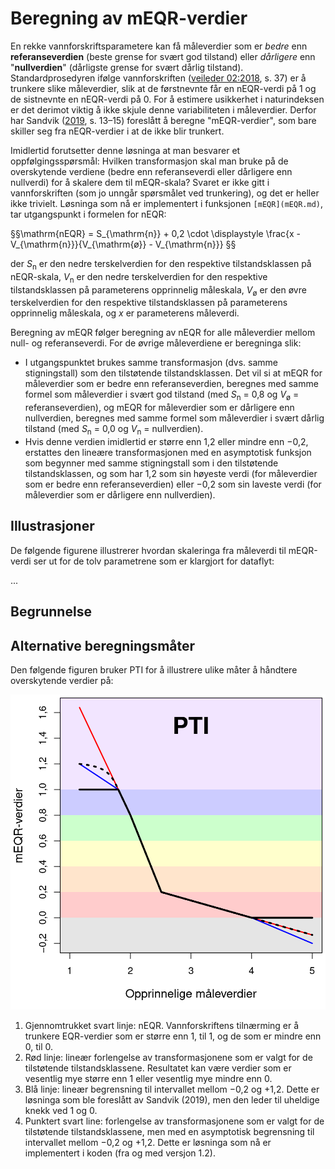 # Beregning av mEQR-verdier

En rekke vannforskriftsparametere kan få måleverdier som er _bedre_ enn **referanseverdien** (beste grense for svært god tilstand) eller _dårligere_ enn "**nullverdien**" (dårligste grense for svært dårlig tilstand).
Standardprosedyren ifølge vannforskriften ([veileder 02:2018](https://www.vannportalen.no/veiledere/klassifiseringsveileder/), s. 37) er å trunkere slike måleverdier, slik at de førstnevnte får en nEQR-verdi på 1 og de sistnevnte en nEQR-verdi på 0.
For å estimere usikkerhet i naturindeksen er det derimot viktig å ikke skjule denne variabiliteten i måleverdier.
Derfor har Sandvik ([2019](http://hdl.handle.net/11250/2631056), s. 13&ndash;15) foreslått å beregne "mEQR-verdier", som bare skiller seg fra nEQR-verdier i at de ikke blir trunkert.

Imidlertid forutsetter denne løsninga at man besvarer et oppfølgingsspørsmål:
Hvilken transformasjon skal man bruke på de overskytende verdiene (bedre enn referanseverdi eller dårligere enn nullverdi) for å skalere dem til mEQR-skala?
Svaret er ikke gitt i vannforskriften (som jo unngår spørsmålet ved trunkering), og det er heller ikke trivielt.
Løsninga som nå er implementert i funksjonen `[mEQR](mEQR.md)`, tar utgangspunkt i formelen for nEQR:

§§\mathrm{nEQR} = S_{\mathrm{n}} + 0,2 \cdot \displaystyle \frac{x - V_{\mathrm{n}}}{V_{\mathrm{ø}} - V_{\mathrm{n}}} §§

der _S_<sub>n</sub> er den nedre terskelverdien for den respektive tilstandsklassen på nEQR-skala, _V_<sub>n</sub> er den nedre terskelverdien for den respektive tilstandsklassen på parameterens opprinnelig måleskala, _V_<sub>ø</sub> er den øvre terskelverdien for den respektive tilstandsklassen på parameterens opprinnelig måleskala, og _x_ er parameterens måleverdi.

Beregning av mEQR følger beregning av nEQR for alle måleverdier mellom null- og referanseverdi.
For de øvrige måleverdiene er beregninga slik:

- I utgangspunktet brukes samme transformasjon (dvs. samme stigningstall) som den tilstøtende tilstandsklassen. Det vil si at mEQR for måleverdier som er bedre enn referanseverdien, beregnes med samme formel som måleverdier i svært god tilstand (med _S_<sub>n</sub> = 0,8 og _V_<sub>ø</sub> = referanseverdien), og mEQR for måleverdier som er dårligere enn nullverdien, beregnes med samme formel som måleverdier i svært dårlig tilstand (med _S_<sub>n</sub> = 0,0 og _V_<sub>n</sub> = nullverdien).
- Hvis denne verdien imidlertid er større enn 1,2 eller mindre enn &minus;0,2, erstattes den lineære transformasjonen med en asymptotisk funksjon som begynner med samme stigningstall som i den tilstøtende tilstandsklassen, og som har 1,2 som sin høyeste verdi (for måleverdier som er bedre enn referanseverdien) eller &minus;0,2 som sin laveste verdi (for måleverdier som er dårligere enn nullverdien).

## Illustrasjoner

De følgende figurene illustrerer hvordan skaleringa fra måleverdi til mEQR-verdi ser ut for de tolv parametrene som er klargjort for dataflyt:

...


## Begrunnelse



## Alternative beregningsmåter

Den følgende figuren bruker PTI for å illustrere ulike måter å håndtere overskytende verdier på:

![](../fig/asympPTI.png)

1. Gjennomtrukket svart linje: nEQR. Vannforskriftens tilnærming er å trunkere EQR-verdier som er større enn 1, til 1, og de som er mindre enn 0, til 0.
2. Rød linje: lineær forlengelse av transformasjonene som er valgt for de tilstøtende tilstandsklassene. Resultatet kan være verdier som er vesentlig mye større enn 1 eller vesentlig mye mindre enn 0.
3. Blå linje: lineær begrensning til intervallet mellom &minus;0,2 og +1,2. Dette er løsninga som ble foreslått av Sandvik (2019), men den leder til uheldige knekk ved 1 og 0.
4. Punktert svart line: forlengelse av transformasjonene som er valgt for de tilstøtende tilstandsklassene, men med en asymptotisk begrensning til intervallet mellom &minus;0,2 og +1,2. Dette er løsninga som nå er implementert i koden (fra og med versjon 1.2).



